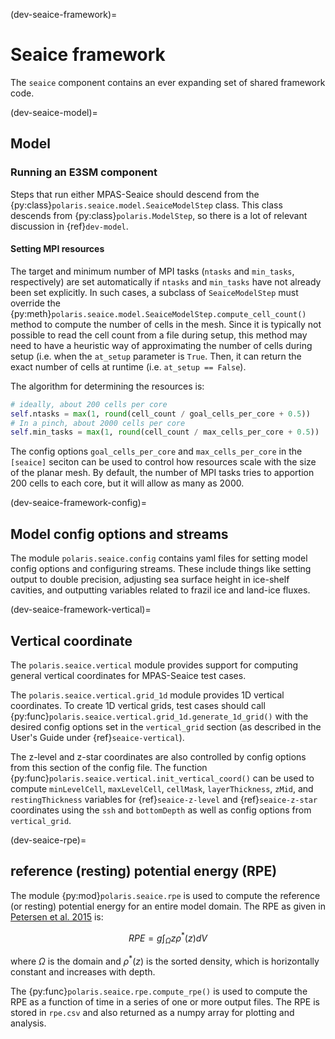 (dev-seaice-framework)=

# Seaice framework

The `seaice` component contains an ever expanding set of shared framework code.

(dev-seaice-model)=

## Model

### Running an E3SM component

Steps that run either MPAS-Seaice should descend from the
{py:class}`polaris.seaice.model.SeaiceModelStep` class.  This class descends
from {py:class}`polaris.ModelStep`, so there is a lot of relevant
discussion in {ref}`dev-model`.


#### Setting MPI resources

The target and minimum number of MPI tasks (`ntasks` and `min_tasks`, 
respectively) are set automatically if `ntasks` and `min_tasks` have not
already been set explicitly.  In such cases, a subclass of `SeaiceModelStep`
must override the
{py:meth}`polaris.seaice.model.SeaiceModelStep.compute_cell_count()` method
to compute the number of cells in the mesh.  Since it is typically not possible
to read the cell count from a file during setup, this method may need to have
a heuristic way of approximating the number of cells during setup (i.e. when
the `at_setup` parameter is `True`.  Then, it can return the exact number of 
cells at runtime (i.e. `at_setup == False`).

The algorithm for determining the resources is:

```python
# ideally, about 200 cells per core
self.ntasks = max(1, round(cell_count / goal_cells_per_core + 0.5))
# In a pinch, about 2000 cells per core
self.min_tasks = max(1, round(cell_count / max_cells_per_core + 0.5))
```

The config options `goal_cells_per_core` and `max_cells_per_core` in the
`[seaice]` seciton can be used to control how resources scale with the size of 
the planar mesh.  By default,  the number of MPI tasks tries to apportion 200 
cells to each core, but it will allow as many as 2000. 

(dev-seaice-framework-config)=

## Model config options and streams

The module `polaris.seaice.config` contains yaml files for setting model
config options and configuring streams.  These include things like setting
output to double precision, adjusting sea surface height in ice-shelf cavities, 
and outputting variables related to frazil ice and land-ice fluxes.

(dev-seaice-framework-vertical)=

## Vertical coordinate

The `polaris.seaice.vertical` module provides support for computing general
vertical coordinates for MPAS-Seaice test cases.

The `polaris.seaice.vertical.grid_1d` module provides 1D vertical
coordinates.  To create 1D vertical grids, test cases should call
{py:func}`polaris.seaice.vertical.grid_1d.generate_1d_grid()` with the desired
config options set in the `vertical_grid` section (as described in
the User's Guide under {ref}`seaice-vertical`).

The z-level and z-star coordinates are also controlled by config options from
this section of the config file. The function
{py:func}`polaris.seaice.vertical.init_vertical_coord()` can be used to compute
`minLevelCell`, `maxLevelCell`, `cellMask`, `layerThickness`, `zMid`,
and `restingThickness` variables for {ref}`seaice-z-level` and
{ref}`seaice-z-star` coordinates using the `ssh` and `bottomDepth` as well
as config options from `vertical_grid`.

(dev-seaice-rpe)=

## reference (resting) potential energy (RPE)

The module {py:mod}`polaris.seaice.rpe` is used to compute the reference (or 
resting) potential energy for an entire model domain.  The RPE as given in
[Petersen et al. 2015](https://doi.org/10.1016/j.ocemod.2014.12.004) is:

$$
RPE = g \int_\Omega z \rho^*\left(z\right) dV
$$

where $\Omega$ is the domain and $\rho^*\left(z\right)$ is the sorted
density, which is horizontally constant and increases with depth.

The {py:func}`polaris.seaice.rpe.compute_rpe()` is used to compute the RPE as
a function of time in a series of one or more output files.  The RPE is stored
in `rpe.csv` and also returned as a numpy array for plotting and analysis.
